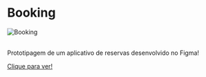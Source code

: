 # Booking

![Booking](https://github.com/JoaoEduSB/Booking/assets/146045770/8305604e-bbcd-4a0e-8277-b15327b0d4c6)

<br>
Prototipagem de um aplicativo de reservas desenvolvido no Figma!

[Clique para ver!](https://www.figma.com/design/u5uxr2wxwLvNhrBx6bqNVD/Projeto-5?node-id=0%3A1&t=utQIFZtQzItcT22w-1)

